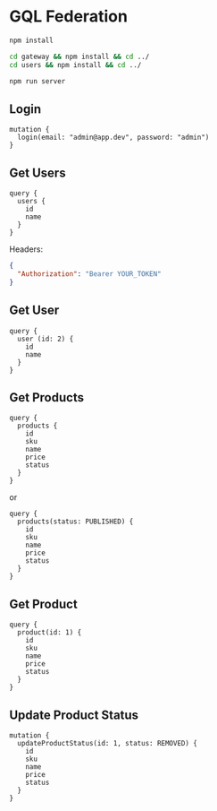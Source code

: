 # GQL Federation

```bash
npm install

cd gateway && npm install && cd ../
cd users && npm install && cd ../

npm run server
```

## Login

```gql
mutation {
  login(email: "admin@app.dev", password: "admin")
}
```

## Get Users

```gql
query {
  users {
    id
    name
  }
}
```

Headers:

```json
{
  "Authorization": "Bearer YOUR_TOKEN"
}
```

## Get User

```gql
query {
  user (id: 2) {
    id
    name
  }
}
```

## Get Products

```gql
query {
  products {
    id
    sku
    name
    price
    status
  }
}
```

or

```gql
query {
  products(status: PUBLISHED) {
    id
    sku
    name
    price
    status
  }
}
```

## Get Product

```gql
query {
  product(id: 1) {
    id
    sku
    name
    price
    status
  }
}
```

## Update Product Status

```gql
mutation {
  updateProductStatus(id: 1, status: REMOVED) {
    id
    sku
    name
    price
    status
  }
}
```
